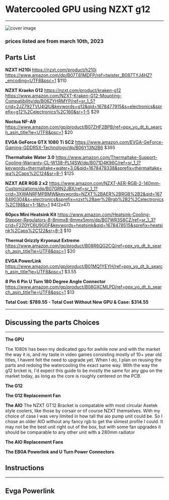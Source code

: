 # Watercooled GPU using NZXT g12
--------------------------------------------
![cover image](https://github.com/Maxwell-Hutchinson/Watercooled-GPU/blob/main/Pictures/PXL_20230310_193409571.MP.jpg?raw=true)

### prices listed are from march 10th, 2023

Parts List
----------

**NZXT H210i**
https://nzxt.com/product/h210i
https://www.amazon.com/dp/B07T81MDFP/ref=twister_B087TYJ4HZ?_encoding=UTF8&psc=1
$110

**NZXT Kraekn G12**
https://nzxt.com/product/kraken-g12
https://www.amazon.com/NZXT-Kraken-G12-Mounting-Compatibility/dp/B06ZYHRMYP/ref=sr_1_5?crid=2JZ792TVU4QIU&keywords=g12&qid=1678477915&s=electronics&sprefix=g12%2Celectronics%2C160&sr=1-5
$29

**Noctua NF-A9**
https://www.amazon.com/gp/product/B07ZHF2BPB/ref=ppx_yo_dt_b_search_asin_title?ie=UTF8&psc=1
$20

**EVGA GeForce GTX 1080 Ti SC2**
https://www.amazon.com/EVGA-GeForce-Gaming-GDDR5X-Technology/dp/B06Y13N2B6
$365

**Thermaltake Water 3.0**
https://www.amazon.com/Thermaltake-Support-Cooling-Warranty-CL-W138-PL14SW/dp/B071D4K96C/ref=sr_1_1?keywords=thermaltake+water+3.0&qid=1678478338&sprefix=thermaltake+wa%2Caps%2C124&sr=8-1
$125

**NZXT AER RGB 2 x2**
https://www.amazon.com/NZXT-AER-RGB-2-140mm-Customizations/dp/B07GRN2JBX/ref=sr_1_1?crid=3XWANRFMPBMW&keywords=NZXT%2BAER%2BRGB%2B2&qid=1678490304&s=electronics&sprefix=nzxt%2Baer%2Brgb%2B2%2Celectronics%2C198&sr=1-1&th=1
$94 (2x$47)

**60pcs Mini Heatsink Kit**
https://www.amazon.com/Heatsink-Cooling-Stepper-Regulators-8-8mmx8-8mmx5mm/dp/B07WR3S8CZ/ref=sr_1_3?crid=F2Z0YC6U9G0F&keywords=heatsink&qid=1678478515&sprefix=heatsink%2Caps%2C122&sr=8-3
$10

**Thermal Grizzly Kryonaut Extreme**
https://www.amazon.com/gp/product/B08R6QG2CQ/ref=ppx_yo_dt_b_search_asin_title?ie=UTF8&psc=1
$20

**EVGA PowerLink**
https://www.amazon.com/gp/product/B01MQ1YEYH/ref=ppx_yo_dt_b_search_asin_title?ie=UTF8&psc=1
$3.55

**8 Pin 6 Pin U Turn 180 Degree Angle Connector**
https://www.amazon.com/gp/product/B08GXCMLPD/ref=ppx_yo_dt_b_search_asin_title?ie=UTF8&psc=1
$13

**Total Cost: $789.55 - Total Cost Without New GPU & Case: $314.55**

------------------------------------------------------------------------------------

## Discussing the parts Choices
------------------------------------------------------------------------------------

**The GPU**

The 1080ti has been my dedicated gpu for awhile now and with the market the way it is, and my taste in video games consisting mostly of 10+ year old titles, I havent felt the need to upgrade yet. When I do, I plan on reusing the parts and redoing the watercooling the exact same way. With the way the g12 brcket is, I'd expect this guide to be mostly the same for any gpu on the market today, as long as the core is roughly centered on the PCB.

**The G12**

**The G12 Replacement Fan**

**The AIO**
The NZXT GT12 Bracket is compatable with most circular Asetek style coolers, like those by corsair or of course NZXT themselves. With my choice of case I was very limited in how tall the aio pump unit could be. So I chose an older AIO without any fancy rgb to get the slimest profile I could. It may not be the best unit right out of the box, but with some fan upgrades it should be comparable to any other unit with a 280mm radiator

**The AIO Replacement Fans**

**The EBGA Powerlink and U Turn Power Connectors**

## Instructions

---------------------------------------------------------------------------------

## Evga Powerlink
